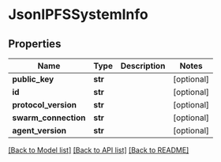 # JsonIPFSSystemInfo


## Properties
Name | Type | Description | Notes
------------ | ------------- | ------------- | -------------
**public_key** | **str** |  | [optional] 
**id** | **str** |  | [optional] 
**protocol_version** | **str** |  | [optional] 
**swarm_connection** | **str** |  | [optional] 
**agent_version** | **str** |  | [optional] 

[[Back to Model list]](../README.md#documentation-for-models) [[Back to API list]](../README.md#documentation-for-api-endpoints) [[Back to README]](../README.md)


